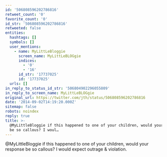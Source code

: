 ```yaml
---
id: '506808596202786816'
retweet_count: '0'
favorite_count: '0'
id_str: '506808596202786816'
retweeted: false
entities:
  hashtags: []
  symbols: []
  user_mentions:
    - name: MyLittLeBloggie
      screen_name: MyLittLeBLOGgie
      indices:
        - '0'
        - '16'
      id_str: '17737025'
      id: '17737025'
  urls: []
in_reply_to_status_id_str: '506804902296055809'
in_reply_to_screen_name: MyLittLeBLOGgie
original_url: https://twitter.com/jth/status/506808596202786816
date: '2014-09-02T14:19:20.000Z'
sitemap: false
robots: noindex
reply: true
title: >-
  @MyLittleBloggie if this happened to one of your children, would your response
  be so callous? I woul…
---
```


@MyLittleBloggie if this happened to one of your children, would your response be so callous? I would expect outrage &amp; violation.